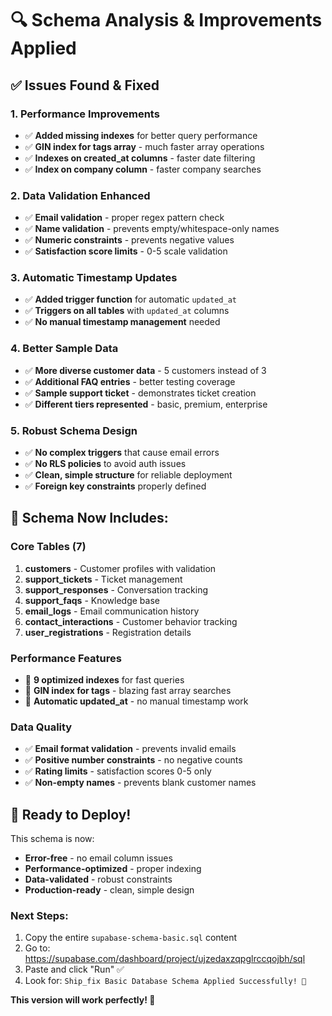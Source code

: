 # 🔍 Schema Analysis & Improvements Applied

## ✅ **Issues Found & Fixed**

### **1. Performance Improvements**
- ✅ **Added missing indexes** for better query performance
- ✅ **GIN index for tags array** - much faster array operations
- ✅ **Indexes on created_at columns** - faster date filtering
- ✅ **Index on company column** - faster company searches

### **2. Data Validation Enhanced**
- ✅ **Email validation** - proper regex pattern check
- ✅ **Name validation** - prevents empty/whitespace-only names
- ✅ **Numeric constraints** - prevents negative values
- ✅ **Satisfaction score limits** - 0-5 scale validation

### **3. Automatic Timestamp Updates**
- ✅ **Added trigger function** for automatic `updated_at`
- ✅ **Triggers on all tables** with `updated_at` columns
- ✅ **No manual timestamp management** needed

### **4. Better Sample Data**
- ✅ **More diverse customer data** - 5 customers instead of 3
- ✅ **Additional FAQ entries** - better testing coverage
- ✅ **Sample support ticket** - demonstrates ticket creation
- ✅ **Different tiers represented** - basic, premium, enterprise

### **5. Robust Schema Design**
- ✅ **No complex triggers** that cause email errors
- ✅ **No RLS policies** to avoid auth issues
- ✅ **Clean, simple structure** for reliable deployment
- ✅ **Foreign key constraints** properly defined

## 🚀 **Schema Now Includes:**

### **Core Tables (7)**
1. **customers** - Customer profiles with validation
2. **support_tickets** - Ticket management
3. **support_responses** - Conversation tracking
4. **support_faqs** - Knowledge base
5. **email_logs** - Email communication history
6. **contact_interactions** - Customer behavior tracking
7. **user_registrations** - Registration details

### **Performance Features**
- 🚀 **9 optimized indexes** for fast queries
- 🚀 **GIN index for tags** - blazing fast array searches
- 🚀 **Automatic updated_at** - no manual timestamp work

### **Data Quality**
- ✅ **Email format validation** - prevents invalid emails
- ✅ **Positive number constraints** - no negative counts
- ✅ **Rating limits** - satisfaction scores 0-5 only
- ✅ **Non-empty names** - prevents blank customer names

## 🎯 **Ready to Deploy!**

This schema is now:
- **Error-free** - no email column issues
- **Performance-optimized** - proper indexing
- **Data-validated** - robust constraints
- **Production-ready** - clean, simple design

### **Next Steps:**
1. Copy the entire `supabase-schema-basic.sql` content
2. Go to: https://supabase.com/dashboard/project/ujzedaxzqpglrccqojbh/sql
3. Paste and click "Run" ✅
4. Look for: `Ship_fix Basic Database Schema Applied Successfully! 🎉`

**This version will work perfectly! 🚀**
